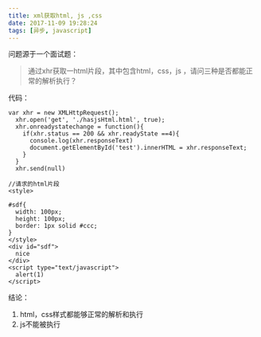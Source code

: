 ```yaml
---
title: xml获取html, js ,css
date: 2017-11-09 19:28:24
tags: [异步, javascript]
---
```


问题源于一个面试题：
> 通过xhr获取一html片段，其中包含html，css，js ，请问三种是否都能正常的解析执行？

代码：
```
var xhr = new XMLHttpRequest();
  xhr.open('get', './hasjsHtml.html', true);
  xhr.onreadystatechange = function(){
    if(xhr.status == 200 && xhr.readyState ==4){
      console.log(xhr.responseText)
      document.getElementById('test').innerHTML = xhr.responseText;
    }
  }
  xhr.send(null)

//请求的html片段
<style>

#sdf{
  width: 100px;
  height: 100px;
  border: 1px solid #ccc;
}
</style>
<div id="sdf">
  nice
</div>
<script type="text/javascript">
  alert(1)
</script>
```

结论：
1. html，css样式都能够正常的解析和执行
2. js不能被执行



